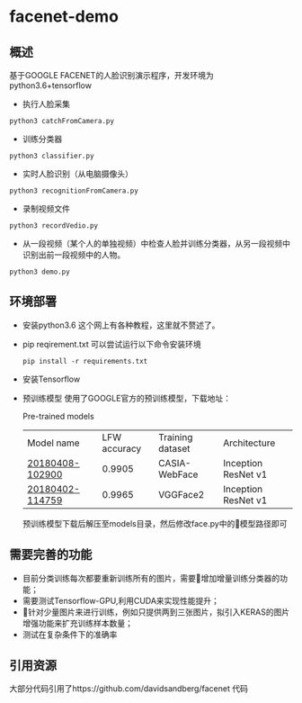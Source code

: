 # facenet-demo
## 概述
  基于GOOGLE FACENET的人脸识别演示程序，开发环境为python3.6+tensorflow
  - 执行人脸采集
 ```
 python3 catchFromCamera.py
 ```
 - 训练分类器
 ```
 python3 classifier.py
 ```
 - 实时人脸识别（从电脑摄像头）
 ```
 python3 recognitionFromCamera.py
 ```
 - 录制视频文件
 ```
 python3 recordVedio.py
 ```
 - 从一段视频（某个人的单独视频）中检查人脸并训练分类器，从另一段视频中识别出前一段视频中的人物。
 ```
 python3 demo.py
 ```
## 环境部署
- 安装python3.6
  这个网上有各种教程，这里就不赘述了。
- pip reqirement.txt
  可以尝试运行以下命令安装环境
  ```
  pip install -r requirements.txt
  ```
- 安装Tensorflow
- 预训练模型
  使用了GOOGLE官方的预训练模型，下载地址：

  Pre-trained models
  <table>
    <tr>
    <td>
      Model name</td>
      <td>LFW accuracy</td>
      <td>Training dataset</td>
      <td>Architecture</td>
    </tr>
    <tr>
      <td><a href="https://drive.google.com/open?id=1R77HmFADxe87GmoLwzfgMu_HY0IhcyBz">20180408-102900</a></td>
      <td>0.9905</td>
      <td>CASIA-WebFace</td>
      <td>Inception ResNet v1</td>
    </tr>
    <tr>
      <td><a href="https://drive.google.com/open?id=1R77HmFADxe87GmoLwzfgMu_HY0IhcyBz">20180402-114759</a></td>
      <td>0.9965</td>
      <td>VGGFace2</td>
      <td>Inception ResNet v1</td>
    </tr>
  </table>
  预训练模型下载后解压至models目录，然后修改face.py中的模型路径即可

## 需要完善的功能
- 目前分类训练每次都要重新训练所有的图片，需要增加增量训练分类器的功能；
- 需要测试Tensorflow-GPU,利用CUDA来实现性能提升；
- 针对少量图片来进行训练，例如只提供两到三张图片，拟引入KERAS的图片增强功能来扩充训练样本数量；
- 测试在复杂条件下的准确率

## 引用资源
 大部分代码引用了https://github.com/davidsandberg/facenet 代码


 
